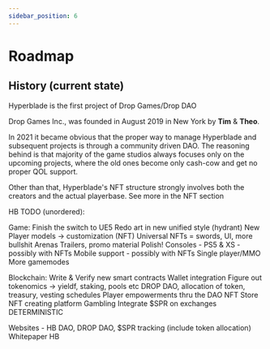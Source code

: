 ```yaml
---
sidebar_position: 6
---
```


# Roadmap

## History (current state)

Hyperblade is the first project of Drop Games/Drop DAO

Drop Games Inc., was founded in August 2019 in New York by **Tim** & **Theo**.

In 2021 it became obvious that the proper way to manage Hyperblade and subsequent projects is through a community driven DAO. The reasoning behind is that majority of the game studios always focuses only on the upcoming projects, where the old ones become only cash-cow and get no proper QOL support.

Other than that, Hyperblade's NFT structure strongly involves both the creators and the actual playerbase. See more in the NFT section

HB TODO (unordered):

Game:
Finish the switch to UE5
Redo art in new unified style (hydrant)
New Player models -> customization (NFT)
Universal NFTs = swords, UI, more bullshit
Arenas
Trailers, promo material
Polish!
Consoles - PS5 & XS - possibly with NFTs
Mobile support - possibly with NFTs
Single player/MMO
More gamemodes

Blockchain:
Write & Verify new smart contracts
Wallet integration
Figure out tokenomics -> yieldf, staking, pools etc
DROP DAO, allocation of token, treasury, vesting schedules
Player empowerments thru the DAO
NFT Store
NFT creating platform
Gambling
Integrate $SPR on exchanges
DETERMINISTIC

Websites - HB DAO, DROP DAO, $SPR tracking (include token allocation)
Whitepaper HB
